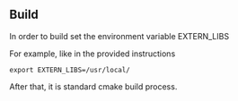 ## Build

In order to build set the environment variable EXTERN_LIBS

For example, like in the provided instructions
```
export EXTERN_LIBS=/usr/local/
```
After that, it is standard cmake build process. 